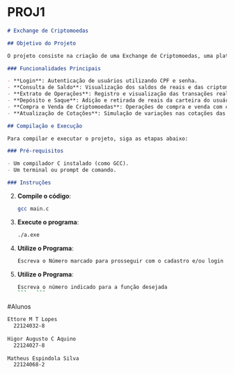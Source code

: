 # PROJ1

```markdown
# Exchange de Criptomoedas

## Objetivo do Projeto

O projeto consiste na criação de uma Exchange de Criptomoedas, uma plataforma onde os usuários podem comprar e vender criptomoedas de forma segura e eficiente. O sistema permite que os investidores realizem operações como consulta de saldo, depósito e saque de reais, compra e venda de Bitcoin, Ethereum e Ripple, além de consultar o histórico de transações. As taxas aplicáveis para cada operação são definidas de acordo com a criptomoeda transacionada.

### Funcionalidades Principais

- **Login**: Autenticação de usuários utilizando CPF e senha.
- **Consulta de Saldo**: Visualização dos saldos de reais e das criptomoedas na carteira do usuário.
- **Extrato de Operações**: Registro e visualização das transações realizadas.
- **Depósito e Saque**: Adição e retirada de reais da carteira do usuário.
- **Compra e Venda de Criptomoedas**: Operações de compra e venda com cálculo de taxas.
- **Atualização de Cotações**: Simulação de variações nas cotações das criptomoedas.

## Compilação e Execução

Para compilar e executar o projeto, siga as etapas abaixo:

### Pré-requisitos

- Um compilador C instalado (como GCC).
- Um terminal ou prompt de comando.

### Instruções


   ```

2. **Compile o código**:
   ```bash
   gcc main.c
   ```

3. **Execute o programa**:
   ```bash
   ./a.exe
   ```

4. **Utilize o Programa**:
   ```bash
   Escreva o Número marcado para prosseguir com o cadastro e/ou login

5. **Utilize o Programa**:
   ```bash
   Escreva o número indicado para a função desejada
   ```   ```
   

#Alunos
```bash
Ettore M T Lopes
  22124032-8
 
Higor Augusto C Aquino
  22124027-8
  
Matheus Espindola Silva
  22124068-2
```
